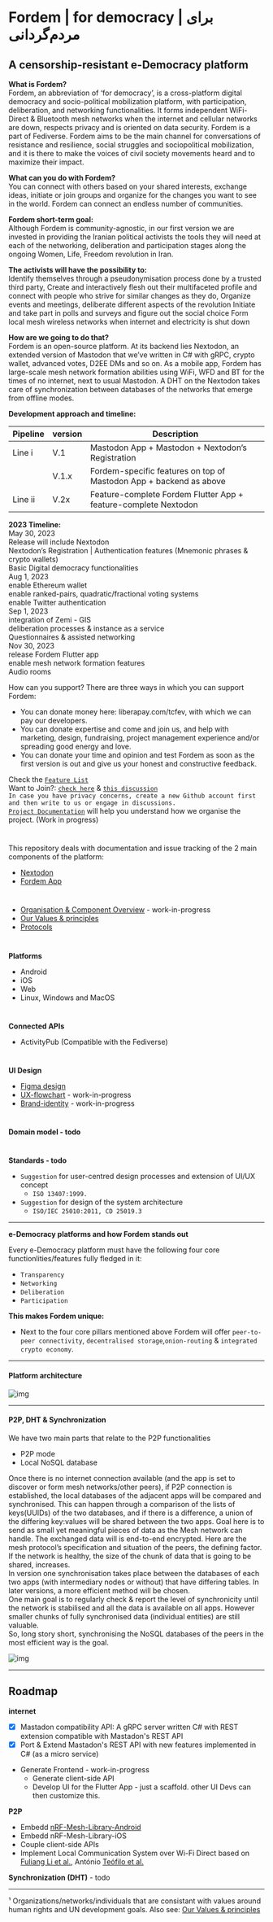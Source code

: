 
# Fordem | for democracy | برای مردم‌گردانی
## A censorship-resistant e-Democracy platform  
  
**What is Fordem?**  
Fordem, an abbreviation of ‘for democracy’, is a cross-platform digital democracy and socio-political mobilization platform, with participation, deliberation, and networking functionalities. It forms independent WiFi-Direct & Bluetooth mesh networks when the internet and cellular networks are down, respects privacy and is oriented on data security. Fordem is a part of Fediverse.
Fordem aims to be the main channel for conversations of resistance and resilience, social struggles and sociopolitical mobilization, and it is there to make the voices of civil society movements heard and to maximize their impact.   
  
**What can you do with Fordem?**  
You can connect with others based on your shared interests, exchange ideas, initiate or join groups and organize for the changes you want to see in the world. Fordem can connect an endless number of communities.
  
**Fordem short-term goal:**  
Although Fordem is community-agnostic, in our first version we are invested in providing the Iranian political activists the tools they will need at each of the networking, deliberation and participation stages along the ongoing Women, Life, Freedom revolution in Iran.
  
**The activists will have the possibility to:**  
Identify themselves through a pseudonymisation process done by a trusted third party,
Create and interactively flesh out their multifaceted profile and connect with people who strive for similar changes as they do,
Organize events and meetings, deliberate different aspects of the revolution
Initiate and take part in polls and surveys and figure out the social choice
Form local mesh wireless networks when internet and electricity is shut down 
  
**How are we going to do that?**  
Fordem is an open-source platform. At its backend lies Nextodon, an extended version of Mastodon that we’ve written in C# with gRPC, crypto wallet, advanced votes, D2EE DMs and so on. As a mobile app, Fordem has large-scale mesh network formation abilities using WiFi, WFD and BT for the times of no internet, next to usual Mastodon. A DHT on the Nextodon takes care of synchronization between databases of the networks that emerge from offline modes.


**Development approach and timeline:**


|Pipeline|version|Description|
|-	|-	|-									|
|Line i| V.1 | Mastodon App + Mastodon + Nextodon’s Registration|Authentication features|
|	|V.1.x| Fordem-specific features on top of Mastodon App + backend as above	|
| Line ii|V.2x|Feature-complete Fordem Flutter App + feature-complete Nextodon		|

**2023 Timeline:**  
May 30, 2023  
Release will include Nextodon  
Nextodon’s Registration | Authentication features (Mnemonic phrases & crypto wallets)   
Basic Digital democracy functionalities  
Aug 1, 2023  
enable Ethereum wallet  
enable ranked-pairs, quadratic/fractional voting systems  
enable Twitter authentication  
Sep 1, 2023  
integration of  Zemi - GIS  
deliberation processes & instance as a service  
Questionnaires & assisted networking  
Nov 30, 2023  
release Fordem Flutter app  
enable mesh network formation features  
Audio rooms  

  
How can you support?
There are three ways in which you can support Fordem:  
- You can donate money here: liberapay.com/tcfev, with which we can pay our developers.
- You can donate expertise and come and join us, and help with marketing, design, fundraising, project management experience and/or spreading good energy and love. 
- You can donate your time and opinion and test Fordem as soon as the first version is out and give us your honest and constructive feedback.
    
Check the [`Feature List`](https://github.com/tcfev/forDem/issues/85)  
Want to Join?: [`check here`](https://github.com/tcfev/forDem/issues/61)  & [`this discussion`](https://github.com/tcfev/forDem/discussions/52)  
`In case you have privacy concerns, create a new Github account first and then write to us or engage in discussions.`  
[`Project Documentation`](https://github.com/tcfev/forDem-documentation) will help you understand how we organise the project. (Work in progress)
#
This repository deals with documentation and issue tracking of the 2 main components of the platform:
* [Nextodon](https://github.com/tcfev/nextodon)
* [Fordem App](https://github.com/tcfev/fordem-app)
#
* [Organisation & Component Overview](https://github.com/tcfev/fordem/blob/main/.assets/organisation.md) - work-in-progress
* [Our Values & principles](https://github.com/tcfev/fordem/issues/57)
* [Protocols](https://github.com/tcfev/fordem/tree/main/.assets/.protocols)
#
**Platforms**
- Android
- iOS
- Web
- Linux, Windows and MacOS
#
**Connected APIs**
- ActivityPub (Compatible with the Fediverse)
#
**UI Design**  
* [Figma design](https://www.figma.com/file/VHFRoqXfhc2ThZQMZUXcje/%D8%A8%D8%B1%D8%A7%DB%8C-%D9%85%D8%B1%D8%AF%D9%85%E2%80%8C%D8%B3%D8%A7%D9%84%D8%A7%D8%B1%DB%8C%2Ff%C3%BCrDem?node-id=0%3A1)  
* [UX-flowchart](https://github.com/tcfev/forDem/blob/main/.assets/ux-flowchart.md) - work-in-progress
* [Brand-identity](https://github.com/tcfev/forDem/blob/main/.assets/brand-identity.md) - work-in-progress  
#
**Domain model - todo**  
#
**Standards - todo**  
- `Suggestion` for user-centred design processes and extension of UI/UX concept
    * `ISO 13407:1999.`
- `Suggestion` for design of the system architecture
    * `ISO/IEC 25010:2011, CD 25019.3`
---
**e-Democracy platforms and how Fordem stands out**  

Every e-Democracy platform must have the following four core functionlities/features fully fledged in it: 
- `Transparency`
- `Networking`
- `Deliberation`
- `Participation`

**This makes Fordem unique:**  
* Next to the four core pillars mentioned above Fordem will offer `peer-to-peer connectivity`, `decentralised storage`,`onion-routing` & `integrated crypto economy`.
---
#### Platform architecture
![img](https://github.com/tcfev/forDem/blob/main/.assets/Fordem%20Architecture-Architecture.drawio.png)

---
#### P2P, DHT & Synchronization
We have two main parts that relate to the P2P functionalities  
- P2P mode  
- Local NoSQL database  
  
Once there is no internet connection available (and the app is set to discover or form mesh networks/other peers), if P2P connection is established, the local databases of the adjacent apps will be compared and synchronised. This can happen through a comparison of the lists of keys(UUIDs) of the two databases, and if there is a difference, a union of the differing key:values will be shared between the two apps. Goal here is to send as small yet meaningful pieces of data as the Mesh network can handle. The exchanged data will is end-to-end encrypted.
Here are the mesh protocol’s specification and situation of the peers, the defining factor.  
If the network is healthy, the size of the chunk of data that is going to be shared, increases.  
In version one synchronisation takes place between the databases of each two apps (with intermediary nodes or without) that have differing tables. In later versions, a more efficient method will be chosen.  
One main goal is to regularly check & report the level of synchronicity until the network is stabilised and all the data is available on all apps. However smaller chunks of fully synchronised data (individual entities) are still valuable.  
So, long story short, synchronising the NoSQL databases of the peers in the most efficient way is the goal.
  
![img](https://github.com/tcfev/forDem/blob/main/.assets/forDem-P2P-DHT-Diagramm.drawio.png)

---

## Roadmap
**internet**
 - [x] Mastadon compatibility API: A gRPC server written C# with REST extension compatible with Mastadon's REST API
 - [x] Port & Extend Mastadon's REST API with new features implemented in C# (as a micro service) 
 - Generate Frontend - work-in-progress
	 - Generate client-side API
	 - Develop UI for the Flutter App - just a scaffold. other UI Devs can then customize this.

**P2P**
- Embedd [nRF-Mesh-Library-Android](https://github.com/NordicSemiconductor/Android-nRF-Mesh-Library) 
- Embedd nRF-Mesh-Library-iOS
- Couple client-side APIs
- Implement Local Communication System over Wi-Fi Direct based on [Fuliang Li et al.](https://ieeexplore.ieee.org/document/9011605), António [Teófilo et al.](https://www.researchgate.net/publication/352213057_RedMesh_A_WiFi-Direct_Network_Formation_Algorithm_for_Large-Scale_Scenarios)

**Synchronization (DHT)** - todo

---
¹ Organizations/networks/individuals that are consistant with values around human rights and UN development goals. Also see: [Our Values & principles](https://github.com/tcfev/forDem/issues/57)

